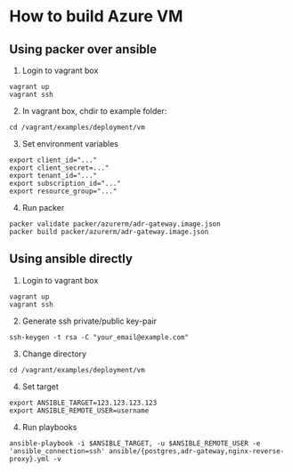 # How to build Azure VM

## Using packer over ansible

1. Login to vagrant box

```
vagrant up
vagrant ssh
```

2. In vagrant box, chdir to example folder:

```
cd /vagrant/examples/deployment/vm
```

3. Set environment variables

```
export client_id="..."
export client_secret=..."
export tenant_id="..."
export subscription_id="..."
export resource_group="..."
```

4. Run packer

```
packer validate packer/azurerm/adr-gateway.image.json
packer build packer/azurerm/adr-gateway.image.json
```

## Using ansible directly

1. Login to vagrant box

```
vagrant up
vagrant ssh
```

2. Generate ssh private/public key-pair

```
ssh-keygen -t rsa -C "your_email@example.com"
```

3. Change directory
```
cd /vagrant/examples/deployment/vm
```

4. Set target
```
export ANSIBLE_TARGET=123.123.123.123
export ANSIBLE_REMOTE_USER=username
```

4. Run playbooks
```
ansible-playbook -i $ANSIBLE_TARGET, -u $ANSIBLE_REMOTE_USER -e 'ansible_connection=ssh' ansible/{postgres,adr-gateway,nginx-reverse-proxy}.yml -v
```